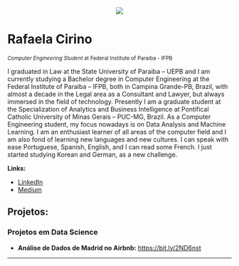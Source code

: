 <p align="center">
  <img src="https://bit.ly/38a6ZiH" >
</p>

# Rafaela Cirino
<sub>*Computer Engineering Student* at Federal Institute of Paraiba - IFPB</sub>

I graduated in Law at the State University of Paraiba – UEPB and I am currently studying a Bachelor degree in Computer Engineering at the Federal Institute of Paraiba – IFPB, both in Campina Grande-PB, Brazil, with almost a decade in the Legal area as a Consultant and Lawyer, but always immersed in the field of technology.
Presently I am a graduate student at the Specialization of Analytics and Business Intelligence at Pontifical Catholic University of Minas Gerais – PUC-MG, Brazil. 
As a Computer Engineering student, my focus nowadays is on Data Analysis and Machine Learning. I am an enthusiast learner of all areas of the computer field and I am also fond of learning new languages and new cultures. I can speak with ease Portuguese, Spanish, English, and I can read some French. I just started studying Korean and German, as a new challenge.

**Links:**
* [LinkedIn](https://www.linkedin.com/in/rafaela-b-7a11b1190/)
* [Medium](https://medium.com/@rafaelaborbaf)


## Projetos:

### Projetos em Data Science

* **Análise de Dados de Madrid no Airbnb:** https://bit.ly/2ND6nst

---
